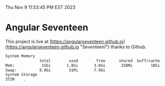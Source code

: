Thu Nov  9 11:53:45 PM EST 2023

# Angular Seventeen


This project is live at [https://angularseventeen.github.io](https://angularseventeen.github.io "Seventeen!") thanks to Github.

```bash
System Memory
               total        used        free      shared  buff/cache   available
Mem:            15Gi       1.8Gi       3.6Gi       258Mi        10Gi        13Gi
Swap:          8.0Gi        51Mi       7.9Gi
System Storage
372M	.
